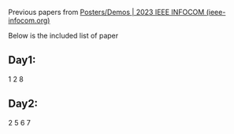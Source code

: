 Previous papers from [Posters/Demos | 2023 IEEE INFOCOM (ieee-infocom.org)](https://infocom2023.ieee-infocom.org/postersdemos)

Below is the included list of paper

## Day1:

1 2 8

## Day2:

2 5 6 7 